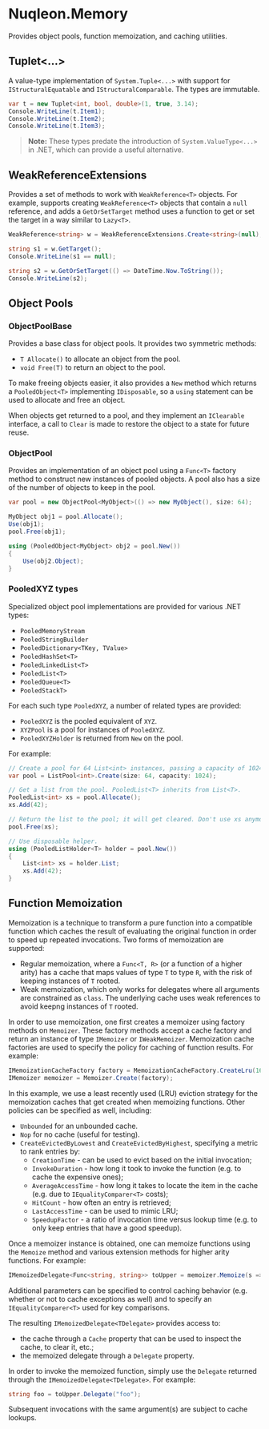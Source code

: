 # Nuqleon.Memory

Provides object pools, function memoization, and caching utilities.

## Tuplet<...>

A value-type implementation of `System.Tuple<...>` with support for `IStructuralEquatable` and `IStructuralComparable`. The types are immutable.

```csharp
var t = new Tuplet<int, bool, double>(1, true, 3.14);
Console.WriteLine(t.Item1);
Console.WriteLine(t.Item2);
Console.WriteLine(t.Item3);
```

> **Note:** These types predate the introduction of `System.ValueType<...>` in .NET, which can provide a useful alternative.

## WeakReferenceExtensions

Provides a set of methods to work with `WeakReference<T>` objects. For example, supports creating `WeakReference<T>` objects that contain a `null` reference, and adds a `GetOrSetTarget` method uses a function to get or set the target in a way similar to `Lazy<T>`.

```csharp
WeakReference<string> w = WeakReferenceExtensions.Create<string>(null);

string s1 = w.GetTarget();
Console.WriteLine(s1 == null);

string s2 = w.GetOrSetTarget(() => DateTime.Now.ToString());
Console.WriteLine(s2);
```

## Object Pools

### ObjectPoolBase<T>

Provides a base class for object pools. It provides two symmetric methods:

* `T Allocate()` to allocate an object from the pool.
* `void Free(T)` to return an object to the pool.

To make freeing objects easier, it also provides a `New` method which returns a `PooledObject<T>` implementing `IDisposable`, so a `using` statement can be used to allocate and free an object.

When objects get returned to a pool, and they implement an `IClearable` interface, a call to `Clear` is made to restore the object to a state for future reuse.

### ObjectPool<T>

Provides an implementation of an object pool using a `Func<T>` factory method to construct new instances of pooled objects. A pool also has a size of the number of objects to keep in the pool.

```csharp
var pool = new ObjectPool<MyObject>(() => new MyObject(), size: 64);

MyObject obj1 = pool.Allocate();
Use(obj1);
pool.Free(obj1);

using (PooledObject<MyObject> obj2 = pool.New())
{
    Use(obj2.Object);
}
```

### PooledXYZ types

Specialized object pool implementations are provided for various .NET types:

* `PooledMemoryStream`
* `PooledStringBuilder`
* `PooledDictionary<TKey, TValue>`
* `PooledHashSet<T>`
* `PooledLinkedList<T>`
* `PooledList<T>`
* `PooledQueue<T>`
* `PooledStackT>`

For each such type `PooledXYZ`, a number of related types are provided:

* `PooledXYZ` is the pooled equivalent of `XYZ`.
* `XYZPool` is a pool for instances of `PooledXYZ`.
* `PooledXYZHolder` is returned from `New` on the pool.

For example:

```csharp
// Create a pool for 64 List<int> instances, passing a capacity of 1024 to the List<int> constructor.
var pool = ListPool<int>.Create(size: 64, capacity: 1024);

// Get a list from the pool. PooledList<T> inherits from List<T>.
PooledList<int> xs = pool.Allocate();
xs.Add(42);

// Return the list to the pool; it will get cleared. Don't use xs anymore.
pool.Free(xs);

// Use disposable helper.
using (PooledListHolder<T> holder = pool.New())
{
    List<int> xs = holder.List;
    xs.Add(42);
}
```

## Function Memoization

Memoization is a technique to transform a pure function into a compatible function which caches the result of evaluating the original function in order to speed up repeated invocations. Two forms of memoization are supported:

* Regular memoization, where a `Func<T, R>` (or a function of a higher arity) has a cache that maps values of type `T` to type `R`, with the risk of keeping instances of `T` rooted.
* Weak memoization, which only works for delegates where all arguments are constrained as `class`. The underlying cache uses weak references to avoid keepng instances of `T` rooted.

In order to use memoization, one first creates a memoizer using factory methods on `Memoizer`. These factory methods accept a cache factory and return an instance of type `IMemoizer` or `IWeakMemoizer`. Memoization cache factories are used to specify the policy for caching of function results. For example:

```csharp
IMemoizationCacheFactory factory = MemoizationCacheFactory.CreateLru(16);
IMemoizer memoizer = Memoizer.Create(factory);
```

In this example, we use a least recently used (LRU) eviction strategy for the memoization caches that get created when memoizing functions. Other policies can be specified as well, including:

* `Unbounded` for an unbounded cache.
* `Nop` for no cache (useful for testing).
* `CreateEvictedByLowest` and `CreateEvictedByHighest`, specifying a metric to rank entries by:
  * `CreationTime` - can be used to evict based on the initial invocation;
  * `InvokeDuration` - how long it took to invoke the function (e.g. to cache the expensive ones);
  * `AverageAccessTime` - how long it takes to locate the item in the cache (e.g. due to `IEqualityComparer<T>` costs);
  * `HitCount` - how often an entry is retrieved;
  * `LastAccessTime` - can be used to mimic LRU;
  * `SpeedupFactor` - a ratio of invocation time versus lookup time (e.g. to only keep entries that have a good speedup).

Once a memoizer instance is obtained, one can memoize functions using the `Memoize` method and various extension methods for higher arity functions. For example:

 ```csharp
 IMemoizedDelegate<Func<string, string>> toUpper = memoizer.Memoize(s => s.ToUpper());
 ```

Additional parameters can be specified to control caching behavior (e.g. whether or not to cache exceptions as well) and to specify an `IEqualityComparer<T>` used for key comparisons.

The resulting `IMemoizedDelegate<TDelegate>` provides access to:
 
 * the cache through a `Cache` property that can be used to inspect the cache, to clear it, etc.;
 * the memoized delegate through a `Delegate` property.

In order to invoke the memoized function, simply use the `Delegate` returned through the `IMemoizedDelegate<TDelegate>`. For example:

```csharp
string foo = toUpper.Delegate("foo");
```

Subsequent invocations with the same argument(s) are subject to cache lookups.